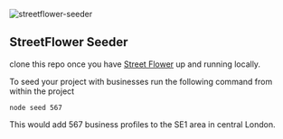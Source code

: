 ![streetflower-seeder](https://cloud.githubusercontent.com/assets/4499581/8679058/4b36429e-2a50-11e5-9a80-05de73182a1a.jpg)
## StreetFlower Seeder

clone this repo once you have [Street Flower](https://github.com/tableflip/streetflower) up and running locally.

To seed your project with businesses run the following command from within the project
```
node seed 567
```
This would add 567 business profiles to the SE1 area in central London.
